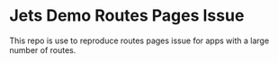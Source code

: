 # Jets Demo Routes Pages Issue

This repo is use to reproduce routes pages issue for apps with a large number of routes.
